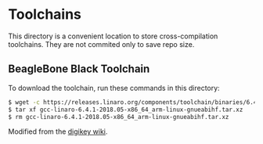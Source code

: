 # Toolchains

This directory is a convenient location to store cross-compilation toolchains.
They are not commited only to save repo size.

## BeagleBone Black Toolchain

To download the toolchain, run these commands in this directory:
```bash
$ wget -c https://releases.linaro.org/components/toolchain/binaries/6.4-2018.05/arm-linux-gnueabihf/gcc-linaro-6.4.1-2018.05-x86_64_arm-linux-gnueabihf.tar.xz
$ tar xf gcc-linaro-6.4.1-2018.05-x86_64_arm-linux-gnueabihf.tar.xz
$ rm gcc-linaro-6.4.1-2018.05-x86_64_arm-linux-gnueabihf.tar.xz
```
<!-- $ export CC=`pwd`/gcc-linaro-6.4.1-2018.05-x86_64_arm-linux-gnueabihf/bin/arm-linux-gnueabihf- -->

Modified from the [digikey wiki](https://www.digikey.com/eewiki/display/linuxonarm/BeagleBone+Black#BeagleBoneBlack-ARMCrossCompiler:GCC).
